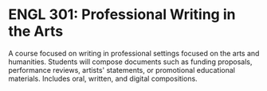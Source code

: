 # ENGL 301: Professional Writing in the Arts

A course focused on writing in professional settings focused on the arts and humanities. Students will compose documents such as funding proposals, performance reviews, artists' statements, or promotional educational materials. Includes oral, written, and digital compositions.